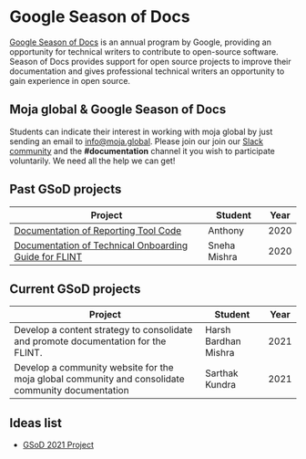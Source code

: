 # Google Season of Docs

[Google Season of Docs](https://developers.google.com/season-of-docs) is an annual program by Google, providing an opportunity for technical writers to contribute to open-source software. Season of Docs provides support for open source projects to improve their documentation and gives professional technical writers an opportunity to gain experience in open source.

## Moja global & Google Season of Docs

Students can indicate their interest in working with moja global by just sending an email to [info@moja.global](mailto:info@moja.global). Please join our join our [Slack community](https://join.slack.com/t/mojaglobal/shared_invite/zt-o6ta1ug0-rVLjAo460~d7JbZ~HpFFtw) and the **#documentation** channel it you wish to participate voluntarily. We need all the help we can get!

## Past GSoD projects

| Project               | Student                                                        | Year |
|-----------------------|--------------------------------------------------------------------|---------|
| [Documentation of Reporting Tool Code](https://developers.google.com/season-of-docs/docs/2020/participants/project-mojaglobal-anthony)        | Anthony                      |   2020      |
| [Documentation of Technical Onboarding Guide for FLINT](https://developers.google.com/season-of-docs/docs/2020/participants/project-mojaglobal-tlazypanda) | Sneha Mishra  |  2020  |

## Current GSoD projects


| Project               | Student                                                        | Year |
|-----------------------|--------------------------------------------------------------------|---------|
| Develop a content strategy to consolidate and promote documentation for the FLINT.        | Harsh Bardhan Mishra                      |   2021      |
| Develop a community website for the moja global community and consolidate community documentation | Sarthak Kundra  |  2021  |

## Ideas list

- [GSoD 2021 Project](GSOD-2021-Project.md)
